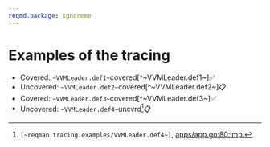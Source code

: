 ```yaml
---
reqmd.package: ignoreme
---
```


# Examples of the tracing

- Covered: `~VVMLeader.def1~`covered[^~VVMLeader.def1~]✅
- Uncovered: `~VVMLeader.def2~`covered[^~VVMLeader.def2~]📋
- Covered: `~VVMLeader.def3~`covered[^~VVMLeader.def3~]✅
- Uncovered: `~VVMLeader.def4~`uncvrd[^~VVMLeader.def4~]📋

[^~VVMLeader.def4~]: `[~reqman.tracing.examples/VVMLeader.def4~]`, [apps/app.go:80:impl](https://github.com/voedger/voedger/blob/67cb0d8e2960a0b09546bf86a986bc40a1f05584/pkg/appdef/internal/apps/app.go#L80)

